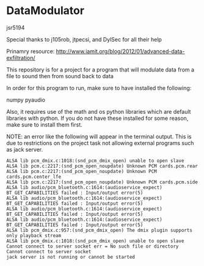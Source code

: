 DataModulator
=============

jsr5194

Special thanks to j105rob, jtpecsi, and DylSec for all their help

Prinamry resource: http://www.iamit.org/blog/2012/01/advanced-data-exfiltration/


This repository is for a project for a program that will modulate data from a 
file to sound then from sound back to data

In order for this program to run, make sure to have installed the following:

numpy
pyaudio

Also, it requires use of the math and os python libraries which are default
libraries with python. If you do not have these installed for some reason,
make sure to install them first.

NOTE:
an error like the following will appear in the terminal output. This is due
to restrictions on the project task not allowing external programs such as 
jack server.

	ALSA lib pcm_dmix.c:1018:(snd_pcm_dmix_open) unable to open slave
	ALSA lib pcm.c:2217:(snd_pcm_open_noupdate) Unknown PCM cards.pcm.rear
	ALSA lib pcm.c:2217:(snd_pcm_open_noupdate) Unknown PCM cards.pcm.center_lfe
	ALSA lib pcm.c:2217:(snd_pcm_open_noupdate) Unknown PCM cards.pcm.side
	ALSA lib audio/pcm_bluetooth.c:1614:(audioservice_expect) BT_GET_CAPABILITIES failed : Input/output error(5)
	ALSA lib audio/pcm_bluetooth.c:1614:(audioservice_expect) BT_GET_CAPABILITIES failed : Input/output error(5)
	ALSA lib audio/pcm_bluetooth.c:1614:(audioservice_expect) BT_GET_CAPABILITIES failed : Input/output error(5)
	ALSA lib audio/pcm_bluetooth.c:1614:(audioservice_expect) BT_GET_CAPABILITIES failed : Input/output error(5)
	ALSA lib pcm_dmix.c:957:(snd_pcm_dmix_open) The dmix plugin supports only playback stream
	ALSA lib pcm_dmix.c:1018:(snd_pcm_dmix_open) unable to open slave
	Cannot connect to server socket err = No such file or directory
	Cannot connect to server socket
	jack server is not running or cannot be started



